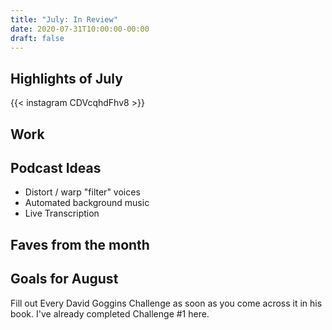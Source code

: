 ```yaml
---
title: "July: In Review"
date: 2020-07-31T10:00:00-00:00
draft: false
---
```


## Highlights of July

{{< instagram CDVcqhdFhv8 >}}

## Work

## Podcast Ideas

- Distort / warp "filter" voices
- Automated background music
- Live Transcription

## Faves from the month


## Goals for August

Fill out Every David Goggins Challenge as soon as you come across it in his book. I've already completed Challenge #1 here.

